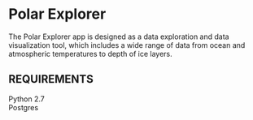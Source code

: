 Polar Explorer
==========

The Polar Explorer app is designed as a data exploration and data visualization tool, which includes a wide range of data from ocean and atmospheric temperatures to depth of ice layers.

REQUIREMENTS
------------
Python 2.7  
Postgres  
